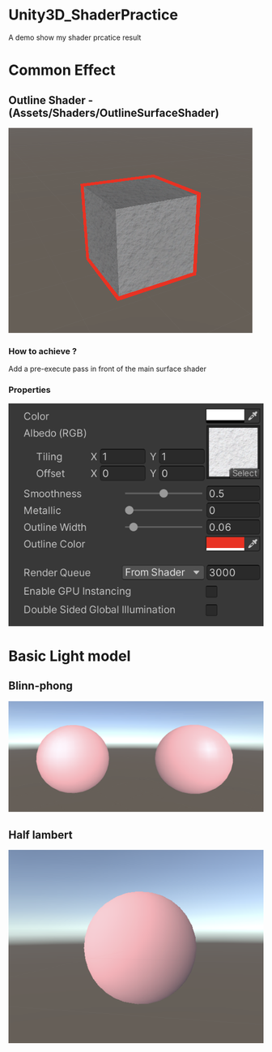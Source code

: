 # Unity3D_ShaderPractice

<div>
    <p>A demo show my shader prcatice result</p>
    <h1>Common Effect</h1>
    <h2>Outline Shader - (Assets/Shaders/OutlineSurfaceShader)</h2>
    <img src="img/outlineShader.png">
    <h3>How to achieve ?</h3>
    <p>Add a pre-execute pass in front of the main surface shader</p>
    <h3>Properties</h3>
    <img src="img/outline_properties.png">
    <h1>Basic Light model</h1>
    <h2>Blinn-phong</h2>
    <img src="img/lightmodel_blinnphong.png">
    <h2>Half lambert</h2>
    <img src="img/lightmodel_halflambert.png">
</div>